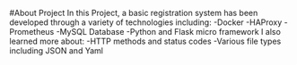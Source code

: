 #About Project
In this Project, a basic registration system has been developed through a variety of technologies including:
-Docker
-HAProxy
-Prometheus 
-MySQL Database
-Python and Flask micro framework
I also learned more about:
-HTTP methods and status codes
-Various file types including JSON and Yaml
